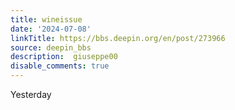 ```yaml
---
title: wineissue
date: '2024-07-08'
linkTitle: https://bbs.deepin.org/en/post/273966
source: deepin_bbs
description:  giuseppe00 
disable_comments: true
---
```

Yesterday 
